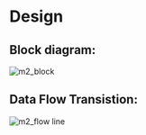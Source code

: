 # Design

## Block diagram:
![m2_block](https://user-images.githubusercontent.com/101784923/164774828-996dd76c-6ac0-4a20-b202-81efa7456d6c.png)


## Data Flow Transistion:
![m2_flow line](https://user-images.githubusercontent.com/101784923/164777758-2849ca16-b750-448e-ad8e-b3a73dfa886e.png)

